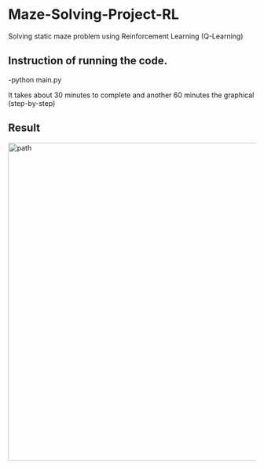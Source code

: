 # Maze-Solving-Project-RL

Solving static maze problem using Reinforcement Learning (Q-Learning)

## Instruction of running the code.

-python main.py 

It takes about 30 minutes to complete and another 60 minutes the graphical (step-by-step)

## Result

<img width="649" alt="path" src="https://user-images.githubusercontent.com/44750127/171051333-a3911fd4-03c8-4c31-9e72-985aff6548f9.png">
